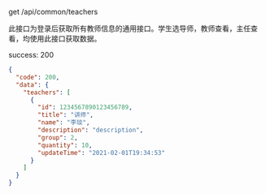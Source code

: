 get /api/common/teachers

此接口为登录后获取所有教师信息的通用接口。学生选导师，教师查看，主任查看，均使用此接口获取数据。  

success: 200
```json
{
  "code": 200,
  "data": {
    "teachers": [
      {
        "id": 1234567890123456789,
        "title": "讲师",
        "name": "李琰",
        "description": "description",
        "group": 2,
        "quantity": 10,
        "updateTime": "2021-02-01T19:34:53"
      }
    ]
  }
}
```